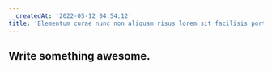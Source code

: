```yaml
---
__createdAt: '2022-05-12 04:54:12'
title: 'Elementum curae nunc non aliquam risus lorem sit facilisis porta.'
---
```


## Write something awesome.